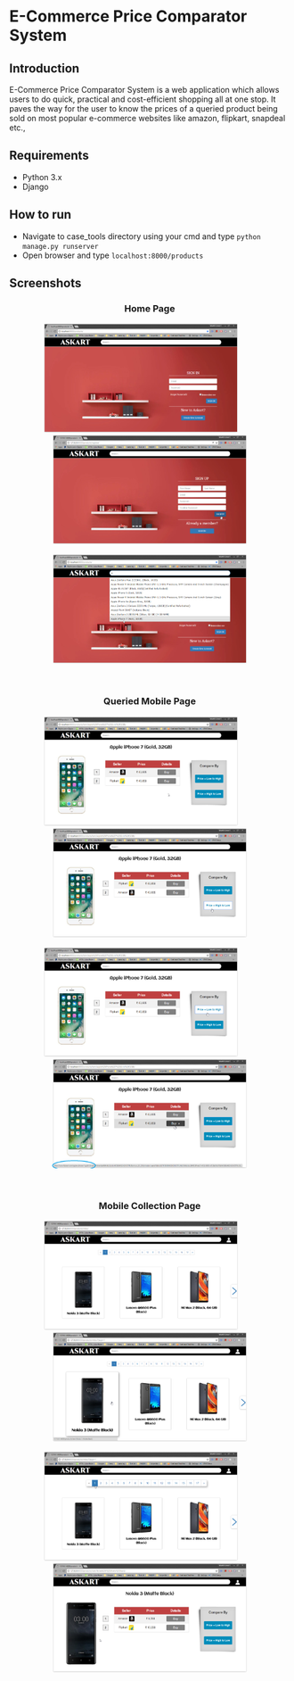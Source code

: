 # E-Commerce Price Comparator System

## Introduction

E-Commerce Price Comparator System is a web application which allows users to do quick, practical and cost-efficient shopping all at one stop. It paves the way for the user to know the prices of a queried product being sold on  most popular e-commerce websites like amazon, flipkart, snapdeal etc.,

## Requirements
* Python 3.x
* Django

## How to run
* Navigate to case_tools directory using your cmd and type `python manage.py runserver`
* Open browser and type `localhost:8000/products`

## Screenshots

<h3 align="center">Home Page</h3>

<p align="center"><img src="assets/one.PNG" alt="home page" width="350" height="197">&nbsp;&nbsp;&nbsp;&nbsp;&nbsp;&nbsp;&nbsp;&nbsp;<img src="assets/two.PNG" alt="home page" width="350" height="197"></p>

<p align="center"><img src="assets/three.PNG" alt="home page" width="350" height="197"></p><br/>

<h3 align="center">Queried Mobile Page</h3>

<p align="center"><img src="assets/four-1.PNG" alt="home page" width="350" height="197">&nbsp;&nbsp;&nbsp;&nbsp;&nbsp;&nbsp;&nbsp;&nbsp;<img src="assets/seven.PNG" alt="home page" width="350" height="197"></p>

<p align="center"><img src="assets/six.PNG" alt="home page" width="350" height="197">&nbsp;&nbsp;&nbsp;&nbsp;&nbsp;&nbsp;&nbsp;&nbsp;<img src="assets/four-2.png" alt="home page" width="350" height="197"></p><br/>

<h3 align="center">Mobile Collection Page</h3>

<p align="center"><img src="assets/nine.PNG" alt="home page" width="350" height="197">&nbsp;&nbsp;&nbsp;&nbsp;&nbsp;&nbsp;&nbsp;&nbsp;<img src="assets/ten.PNG" alt="home page" width="350" height="197"></p>

<p align="center"><img src="assets/eleven.PNG" alt="home page" width="350" height="197">&nbsp;&nbsp;&nbsp;&nbsp;&nbsp;&nbsp;&nbsp;&nbsp;<img src="assets/twelve.PNG" alt="home page" width="350" height="197"></p><br/>
